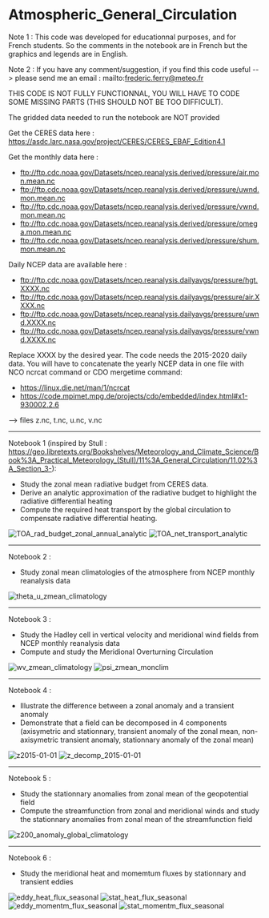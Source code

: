 # Atmospheric_General_Circulation

Note 1 : This code was developed for educationnal purposes, and for French students. So the comments in the notebook are in French but the graphics and legends are in English.

Note 2 : If you have any comment/suggestion, if you find this code useful --> please send me an email : mailto:frederic.ferry@meteo.fr

THIS CODE IS NOT FULLY FUNCTIONNAL, YOU WILL HAVE TO CODE SOME MISSING PARTS (THIS SHOULD NOT BE TOO DIFFICULT).

The gridded data needed to run the notebook are NOT provided

Get the CERES data here : https://asdc.larc.nasa.gov/project/CERES/CERES_EBAF_Edition4.1

Get the monthly data here :
- ftp://ftp.cdc.noaa.gov/Datasets/ncep.reanalysis.derived/pressure/air.mon.mean.nc
- ftp://ftp.cdc.noaa.gov/Datasets/ncep.reanalysis.derived/pressure/uwnd.mon.mean.nc
- ftp://ftp.cdc.noaa.gov/Datasets/ncep.reanalysis.derived/pressure/vwnd.mon.mean.nc
- ftp://ftp.cdc.noaa.gov/Datasets/ncep.reanalysis.derived/pressure/omega.mon.mean.nc
- ftp://ftp.cdc.noaa.gov/Datasets/ncep.reanalysis.derived/pressure/shum.mon.mean.nc

Daily NCEP data are available here :
- ftp://ftp.cdc.noaa.gov/Datasets/ncep.reanalysis.dailyavgs/pressure/hgt.XXXX.nc
- ftp://ftp.cdc.noaa.gov/Datasets/ncep.reanalysis.dailyavgs/pressure/air.XXXX.nc
- ftp://ftp.cdc.noaa.gov/Datasets/ncep.reanalysis.dailyavgs/pressure/uwnd.XXXX.nc
- ftp://ftp.cdc.noaa.gov/Datasets/ncep.reanalysis.dailyavgs/pressure/vwnd.XXXX.nc

Replace XXXX by the desired year. The code needs the 2015-2020 daily data. You will have to concatenate the yearly NCEP data in one file with NCO ncrcat command or CDO mergetime command:
- https://linux.die.net/man/1/ncrcat
- https://code.mpimet.mpg.de/projects/cdo/embedded/index.html#x1-930002.2.6

--> files z.nc, t.nc, u.nc, v.nc

--------------------------------------------------------------------------------------------------------------------------------------------------

Notebook 1 (inspired by Stull : https://geo.libretexts.org/Bookshelves/Meteorology_and_Climate_Science/Book%3A_Practical_Meteorology_(Stull)/11%3A_General_Circulation/11.02%3A_Section_3-):
- Study the zonal mean radiative budget from CERES data.
- Derive an analytic approximation of the radiative budget to highlight the radiative differential heating
- Compute the required heat transport by the global circulation to compensate radiative differential heating.

![TOA_rad_budget_zonal_annual_analytic](https://user-images.githubusercontent.com/76565450/196165672-c83ad076-ba6a-4d8d-8cfe-d072f65c5645.png)
![TOA_net_transport_analytic](https://user-images.githubusercontent.com/76565450/196167592-85b7adb2-03a3-4783-b2f7-99496103b92b.png)


--------------------------------------------------------------------------------------------------------------------------------------------------

Notebook 2 : 
- Study zonal mean climatologies of the atmosphere from NCEP monthly reanalysis data

![theta_u_zmean_climatology](https://user-images.githubusercontent.com/76565450/196964611-b008b0eb-b826-4b67-bfad-30d54765d525.png)

--------------------------------------------------------------------------------------------------------------------------------------------------

Notebook 3 : 
- Study the Hadley cell in vertical velocity and meridional wind fields from NCEP monthly reanalysis data
- Compute and study the Meridional Overturning Circulation

![wv_zmean_climatology](https://user-images.githubusercontent.com/76565450/196170449-a76bd9a9-49c4-4d76-8538-26b0f9c1c12f.png)
![psi_zmean_monclim](https://user-images.githubusercontent.com/76565450/162641912-96dcc725-e629-459b-b416-d241c12bb801.gif)

--------------------------------------------------------------------------------------------------------------------------------------------------

Notebook 4 :
- Illustrate the difference between a zonal anomaly and a transient anomaly
- Demonstrate that a field can be decomposed in 4 components (axisymetric and stationnary, transient anomaly of the zonal mean, non-axisymetric transient anomaly, stationnary anomaly of the zonal mean)

![z2015-01-01](https://user-images.githubusercontent.com/76565450/196910830-f5da86aa-c549-409c-91a3-10c6705d6963.png)
![z_decomp_2015-01-01](https://user-images.githubusercontent.com/76565450/196910873-a84fdbd7-37b5-4749-a6a2-bbfea19baf39.png)

--------------------------------------------------------------------------------------------------------------------------------------------------

Notebook 5 :
- Study the stationnary anomalies from zonal mean of the geopotential field
- Compute the streamfunction from zonal and meridional winds and study the stationnary anomalies from zonal mean of the streamfunction field

![z200_anomaly_global_climatology](https://user-images.githubusercontent.com/76565450/196910933-07f50dee-e194-4ae7-bf15-252945121e77.png)

--------------------------------------------------------------------------------------------------------------------------------------------------

Notebook 6 :
- Study the meridional heat and momemtum fluxes by stationnary and transient eddies

![eddy_heat_flux_seasonal](https://user-images.githubusercontent.com/76565450/196911112-fe611049-dbd3-473c-82f5-85d934a39076.png)
![stat_heat_flux_seasonal](https://user-images.githubusercontent.com/76565450/196911251-04d063fc-6aae-4da8-828a-c9cb85627920.png)
![eddy_momentm_flux_seasonal](https://user-images.githubusercontent.com/76565450/196911158-c3890e7c-9f16-4c43-859b-527301b4d647.png)
![stat_momentm_flux_seasonal](https://user-images.githubusercontent.com/76565450/196911228-4c1fa8f7-10e2-44ef-81c9-d95539f4963d.png)
